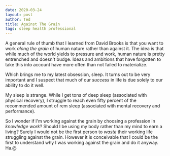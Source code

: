 ```yaml
---
date: 2020-03-24
layout: post
author: Ted
title: Against The Grain
tags: sleep health professional
---
```

A general rule of thumb that I learned from David Brooks is that you want to work _along the grain_ of human nature rather than against it. The idea is that while much of the world yields to pressure and work, human nature is pretty entrenched and doesn't budge. Ideas and ambitions that have forgotten to take this into account have more often than not failed to materialize.

Which brings me to my latest obsession, sleep. It turns out to be very important and I suspect that much of our _success_ in life is due solely to our ability to do it well.

My sleep is strange. While I get tons of deep sleep (associated with physical recovery), I struggle to reach even fifty percent of the recommended amount of rem sleep (associated with mental recovery and performance).

So I wonder if I'm working against the grain by choosing a profession in _knowledge work_? Should I be using my body rather than my mind to earn a living? Surely I would not be the first person to _waste_ their working life struggling against the grain. However it is conceivable that I could be the first to understand why I was working against the grain and do it anyway. Ha.@
